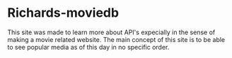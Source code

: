 # Richards-moviedb
 This site was made to learn more about API's expecially in the sense of making a movie related website. The main concept of this site is to be able to see popular media as of this day in no specific order.